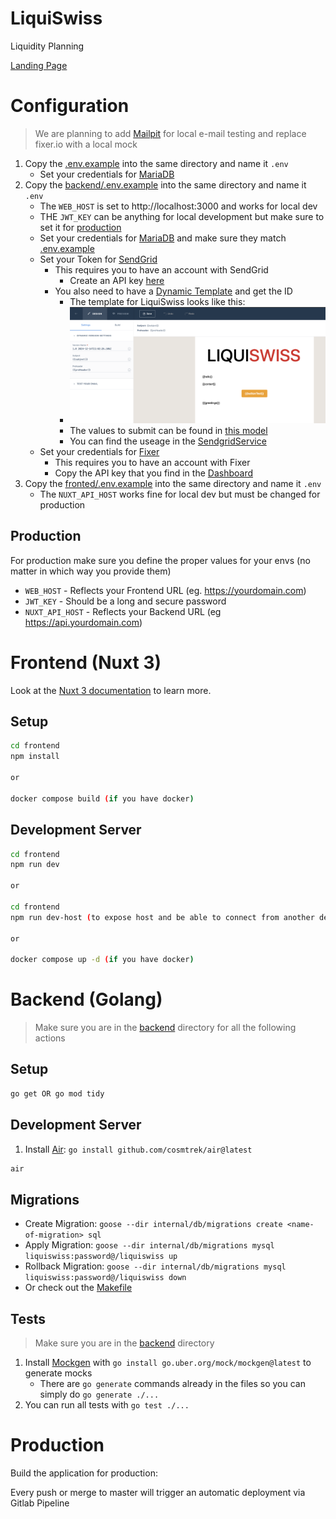 # LiquiSwiss

Liquidity Planning

[Landing Page](https://liquiswiss.ch/)

# Configuration

> We are planning to add [Mailpit](https://mailpit.axllent.org/) for local e-mail testing and replace fixer.io with a
> local mock

1. Copy the [.env.example](.env.example)  into the same directory and name it `.env`
    - Set your credentials for [MariaDB](https://hub.docker.com/_/mariadb)
2. Copy the [backend/.env.example](backend/.env.example) into the same directory and name it `.env`
    - The `WEB_HOST` is set to http://localhost:3000 and works for local dev
    - THE `JWT_KEY` can be anything for local development but make sure to set it for [production](#production)
    - Set your credentials for [MariaDB](https://hub.docker.com/_/mariadb) and make sure they match [.env.example](.env.example)
    - Set your Token for [SendGrid](https://app.sendgrid.com/)
        - This requires you to have an account with SendGrid
            - Create an API key [here](https://app.sendgrid.com/settings/api_keys)
        - You also need to have a [Dynamic Template](https://mc.sendgrid.com/dynamic-templates) and get the ID
            - The template for LiquiSwiss looks like this:
            - ![sendgrid.png](.readme/sendgrid.png "Dynamic Template")
            - The values to submit can be found in [this model](backend/pkg/models/mail.go)
            - You can find the useage in the [SendgridService](backend/internal/service/sendgrid_service.go)
    - Set your credentials for [Fixer](https://fixer.io/)
        - This requires you to have an account with Fixer
        - Copy the API key that you find in the [Dashboard](https://fixer.io/dashboard)
3. Copy the [fronted/.env.example](frontend/.env.example) into the same directory and name it `.env`
    - The `NUXT_API_HOST` works fine for local dev but must be changed for production

## Production

For production make sure you define the proper values for your envs (no matter in which way you provide them)

- `WEB_HOST` - Reflects your Frontend URL (eg. https://yourdomain.com)
- `JWT_KEY` - Should be a long and secure password
- `NUXT_API_HOST` - Reflects your Backend URL (eg https://api.yourdomain.com)

# Frontend (Nuxt 3)

Look at the [Nuxt 3 documentation](https://nuxt.com/docs/getting-started/introduction) to learn more.

## Setup

```bash
cd frontend
npm install

or

docker compose build (if you have docker)
```

## Development Server

```bash
cd frontend
npm run dev

or

cd frontend
npm run dev-host (to expose host and be able to connect from another device)

or

docker compose up -d (if you have docker)
```

# Backend (Golang)

> Make sure you are in the [backend](backend) directory for all the following actions

## Setup

```bash
go get OR go mod tidy
```

## Development Server

1. Install [Air](https://github.com/cosmtrek/air): `go install github.com/cosmtrek/air@latest`

```bash
air
```

## Migrations

- Create Migration: `goose --dir internal/db/migrations create <name-of-migration> sql`
- Apply Migration: `goose --dir internal/db/migrations mysql liquiswiss:password@/liquiswiss up`
- Rollback Migration: `goose --dir internal/db/migrations mysql liquiswiss:password@/liquiswiss down`
- Or check out the [Makefile](backend/Makefile)

## Tests

> Make sure you are in the [backend](backend) directory

1. Install [Mockgen](https://github.com/uber-go/mock) with `go install go.uber.org/mock/mockgen@latest` to generate
   mocks
    - There are `go generate` commands already in the files so you can simply do `go generate ./...`
1. You can run all tests with `go test ./...`

# Production

Build the application for production:

Every push or merge to master will trigger an automatic deployment via Gitlab Pipeline
